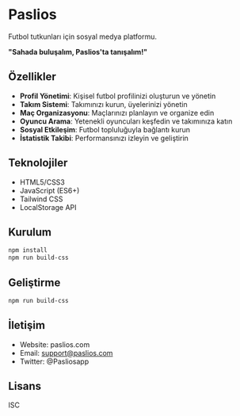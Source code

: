 # Paslios

Futbol tutkunları için sosyal medya platformu.

**"Sahada buluşalım, Paslios'ta tanışalım!"**

## Özellikler

- **Profil Yönetimi**: Kişisel futbol profilinizi oluşturun ve yönetin
- **Takım Sistemi**: Takımınızı kurun, üyelerinizi yönetin
- **Maç Organizasyonu**: Maçlarınızı planlayın ve organize edin
- **Oyuncu Arama**: Yetenekli oyuncuları keşfedin ve takımınıza katın
- **Sosyal Etkileşim**: Futbol topluluğuyla bağlantı kurun
- **İstatistik Takibi**: Performansınızı izleyin ve geliştirin

## Teknolojiler

- HTML5/CSS3
- JavaScript (ES6+)
- Tailwind CSS
- LocalStorage API

## Kurulum

```bash
npm install
npm run build-css
```

## Geliştirme

```bash
npm run build-css
```

## İletişim

- Website: paslios.com
- Email: support@paslios.com
- Twitter: @Pasliosapp

## Lisans

ISC
